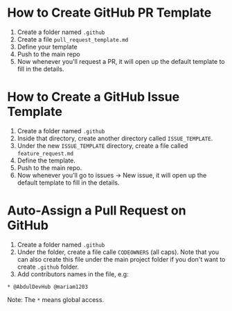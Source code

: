 # How to Create GitHub PR Template
1. Create a folder named `.github`
2. Create a file `pull_request_template.md`
3. Define your template
4. Push to the main repo
5. Now whenever you'll request a PR, it will open up the default template to fill in the details.

# How to Create a GitHub Issue Template
1. Create a folder named `.github`
2. Inside that directory, create another directory called `ISSUE_TEMPLATE`.
3. Under the new `ISSUE_TEMPLATE` directory, create a file called `feature_request.md`
4. Define the template.
5. Push to the main repo.
6. Now whenever you'll go to issues -> New issue, it will open up the default template to fill in the details.

# Auto-Assign a Pull Request on GitHub
1. Create a folder named `.github`
2. Under the folder, create a file calle `CODEOWNERS` (all caps). Note that you can also create this file under the main project folder if you don't want to create `.github` folder.
4. Add contributors names in the file, e.g:
```
* @AbdulDevHub @mariam1203
```
Note: The `*` means global access.
